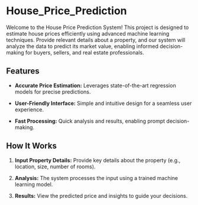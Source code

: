 # House_Price_Prediction
Welcome to the House Price Prediction System! This project is designed to estimate house prices efficiently using advanced machine learning techniques. Provide relevant details about a property, and our system will analyze the data to predict its market value, enabling informed decision-making for buyers, sellers, and real estate professionals.

## Features

- **Accurate Price Estimation:** Leverages state-of-the-art regression models for precise predictions.

- **User-Friendly Interface:** Simple and intuitive design for a seamless user experience.

- **Fast Processing:** Quick analysis and results, enabling prompt decision-making.

## How It Works

1. **Input Property Details:** Provide key details about the property (e.g., location, size, number of rooms).

2. **Analysis:** The system processes the input using a trained machine learning model.

3. **Results:** View the predicted price and insights to guide your decisions.

